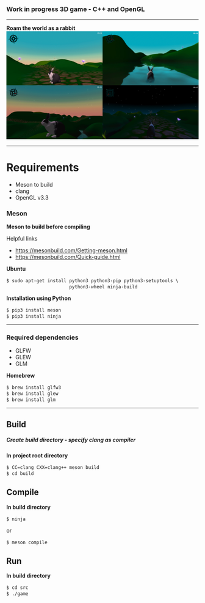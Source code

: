 ### Work in progress 3D game - C++ and OpenGL

---
**Roam the world as a rabbit**
![scenery](images/scenery.jpg)

---
# Requirements
- Meson to build
- clang
- OpenGL v3.3

### Meson
**Meson to build before compiling**

Helpful links
- https://mesonbuild.com/Getting-meson.html
- https://mesonbuild.com/Quick-guide.html

**Ubuntu**
```
$ sudo apt-get install python3 python3-pip python3-setuptools \
                       python3-wheel ninja-build
```

**Installation using Python**
```
$ pip3 install meson
$ pip3 install ninja
```

---
### Required dependencies
- GLFW
- GLEW
- GLM

**Homebrew**
```
$ brew install glfw3
$ brew install glew
$ brew install glm
```
---
## Build
##### Create build directory - specify clang as compiler
**In project root directory**
```
$ CC=clang CXX=clang++ meson build
$ cd build
```

## Compile
**In build directory**

```
$ ninja
```
or
```
$ meson compile
```

## Run
**In build directory**
```
$ cd src
$ ./game
```






